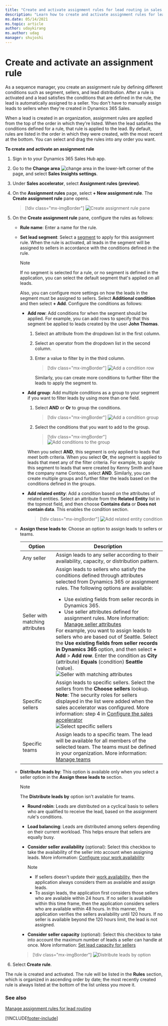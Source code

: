 ```yaml
---
title: "Create and activate assignment rules for lead routing in sales accelerator | MicrosoftDocs"
description: "Learn how to create and activate assignment rules for lead routing in sales accelerator."
ms.date: 05/14/2021
ms.topic: article
author: udaykirang
ms.author: udag
manager: shujoshi
---
```


# Create and activate an assignment rule

As a sequence manager, you create an assignment rule by defining different conditions such as segment, sellers, and lead distribution. After a rule is activated and a lead satisfies the conditions that are defined in the rule, the lead is automatically assigned to a seller. You don't have to manually assign leads to sellers when they're created in Dynamics 365 Sales.

When a lead is created in an organization, assignment rules are applied from the top of the order in which they're listed. When the lead satisfies the conditions defined for a rule, that rule is applied to the lead. By default, rules are listed in the order in which they were created, with the most recent at the bottom. You can select and drag the rules into any order you want.

**To create and activate an assignment rule**

1.	Sign in to your Dynamics 365 Sales Hub app.   

2.	Go to the **Change area** ![change area](media/change-area-icon.png) in the lower-left corner of the page, and select **Sales Insights settings**.   

3.	Under **Sales accelerator**, select **Assignment rules (preview)**.   

4.	On the **Assignment rules** page, select **+ New assignment rule**.
    The **Create assignment rule** pane opens.

    >[!div class="mx-imgBorder"]
    >![Create assignment rule pane](media/sa-ar-create-assignment-rule-right-pane.png "Create assignment rule pane")   

5.	On the **Create assignment rule** pane, configure the rules as follows:

    -	**Rule name**: Enter a name for the rule.   

    -	**Set lead segment**: Select a [segment](create-and-activate-a-segment.md) to apply for this assignment rule. When the rule is activated, all leads in the segment will be assigned to sellers in accordance with the conditions defined in the rule.

        >[!NOTE]
        >If no segment is selected for a rule, or no segment is defined in the application, you can select the default segment that's applied on all leads.

        Also, you can configure more settings on how the leads in the segment must be assigned to sellers. Select **Additional condition** and then select **+ Add**. Configure the conditions as follows:

        -	**Add row**: Add conditions for when the segment should be applied. For example, you can add rows to specify that this segment be applied to leads created by the user **John Thomas**.

            1.	Select an attribute from the dropdown list in the first column.
            2.	Select an operator from the dropdown list in the second column.
            3.	Enter a value to filter by in the third column.


                >[!div class="mx-imgBorder"]
                >![Add a condition row](media/sa-segment-condition-add-row.png "Add a condition row")          
        
                Similarly, you can create more conditions to further filter the leads to apply the segment to.    

        -	**Add group**: Add multiple conditions as a group to your segment if you want to filter leads by using more than one field.

            1.	Select **AND** or **Or** to group the conditions.

                >[!div class="mx-imgBorder"]
                >![Add a condition group](media/sa-segment-condition-add-group.png "Add a condition group")        

            2.	Select the conditions that you want to add to the group.

                >[!div class="mx-imgBorder"]
                >![Add conditions to the group](media/sa-segment-condition-add-group-select-condition.png "Add conditions to the group")        

            When you select **AND**, this segment is only applied to leads that meet both criteria. When you select **Or**, the segment is applied to leads that meet any of the filter criteria. For example, to apply this segment to leads that were created by Kenny Smith and have the company name Contoso, select **AND**. Similarly, you can create multiple groups and further filter the leads based on the conditions defined in the groups.

        -	**Add related entity**: Add a condition based on the attributes of related entities.
            Select an attribute from the **Related Entity** list in the topmost field, and then choose **Contains data** or **Does not contain data**. This enables the condition section.

            >[!div class="mx-imgBorder"]
            >![Add related entity condition](media/sa-segment-condition-add-related-entity.png "Add related entity condition")        

    -	**Assign these leads to**: Choose an option to assign leads to sellers or teams.

        | Option | Description |
        |--------|-------------|
        | Any seller | Assign leads to any seller according to their availability, capacity, or distribution pattern. |
        | Seller with matching attributes | Assign leads to sellers who satisfy the conditions defined through attributes selected from Dynamics 365 or assignment rules. The following options are available:<ul><li>Use existing fields from seller records in Dynamics 365.</li><li>Use seller attributes defined for assignment rules. More information: [Manage seller attributes](manage-seller-attributes.md)</li></ul>For example, you want to assign leads to sellers who are based out of Seattle. Select the **Use existing fields from seller records in Dynamics 365** option, and then select **+ Add** > **Add row**. Enter the condition as **City** (attribute) **Equals** (condition) **Seattle** (value).<br>![Seller with matching attributes](media/sa-ar-seller-with-matching-attributes.png "Seller with matching attributes") |
        | Specific sellers | Assign leads to specific sellers. Select the sellers from the **Choose sellers** lookup.<br>**Note**: The security roles for sellers displayed in the list were added when the sales accelerator was configured. More information: step 4 in [Configure the sales accelerator](enable-configure-sales-accelerator.md)<br>![Select specific sellers](media/sa-ar-select-specific-sellers.png "Select specific sellers") |
        | Specific teams | Assign leads to a specific team. The lead will be available for all members of the selected team. The teams must be defined in your organization. More information: [Manage teams](/power-platform/admin/manage-teams#ownergroup-team-or-access-team) |

    -	**Distribute leads by**: This option is available only when you select a seller option in the **Assign these leads to** section.

        >[!NOTE]
        >The **Distribute leads by** option isn't available for teams.

        -	**Round robin**: Leads are distributed on a cyclical basis to sellers who are qualified to receive the lead, based on the assignment rule's conditions.

        -	**Load balancing**: Leads are distributed among sellers depending on their current workload. This helps ensure that sellers are equally busy.

        -	**Consider seller availability** (optional): Select this checkbox to take the availability of the seller into account when assigning leads. More information: [Configure your work availability](personalize-sales-accelerator.md#configure-your-work-availability)

            >[!NOTE]
            >- If sellers doesn't update their [work availability](personalize-sales-accelerator.md#configure-your-work-availability), then the application always considers them as available and assign leads.   
            >- To assign leads, the application first considers those sellers who are available within 24 hours. If no seller is available within this time frame, then the application considers sellers who are available within 48 hours. In this manner, the application verifies the sellers availability until 120 hours. If no seller is available beyond the 120 hours limit, the lead is not assigned.

        -	**Consider seller capacity** (optional): Select this checkbox to take into account the maximum number of leads a seller can handle at once. More information: [Set lead capacity for sellers](manage-sales-teams.md#set-lead-capacity-for-sellers)

        >[!div class="mx-imgBorder"]
        >![Distribute leads by option](media/sa-ar-distribute-leads-by.png "Distribute leads by option")      

6.	Select **Create rule**.

The rule is created and activated. The rule will be listed in the **Rules** section, which is organized in ascending order by date; the most recently created rule is always listed at the bottom of the list unless you move it.


### See also

[Manage assignment rules for lead routing](create-manage-assignment-rules-lead-routing.md)

[!INCLUDE[footer-include](../includes/footer-banner.md)]
